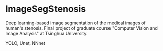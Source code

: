 # ImageSegStenosis #
Deep learning-based image segmentation of the medical images of human's stenosis. 
Final project of graduate course "Computer Vision and Image Analysis" at Tsinghua University.  



YOLO, Unet, NNnet